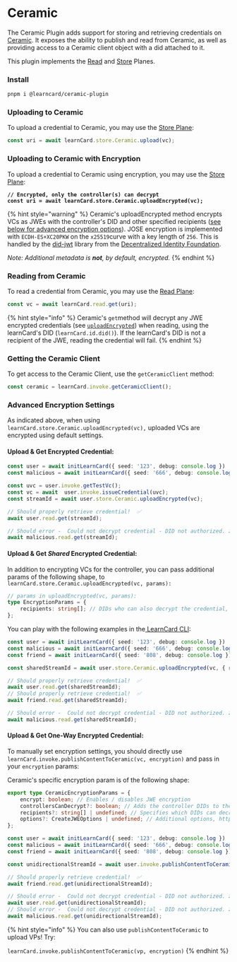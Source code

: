 # Ceramic

The Ceramic Plugin adds support for storing and retrieving credentials on [Ceramic](https://ceramic.network/). It exposes the ability to publish and read from Ceramic, as well as providing access to a Ceramic client object with a did attached to it.

This plugin implements the [Read](../../control-planes/read.md) and [Store](../../control-planes/store.md) Planes.

### Install

```bash
pnpm i @learncard/ceramic-plugin
```

### Uploading to Ceramic

To upload a credential to Ceramic, you may use the [Store Plane](../../control-planes/store.md):

```typescript
const uri = await learnCard.store.Ceramic.upload(vc);
```

### Uploading  to Ceramic with Encryption

To upload a credential to Ceramic using encryption, you may use the [Store Plane](../../control-planes/store.md):

<pre class="language-typescript"><code class="lang-typescript"><strong>// Encrypted, only the controller(s) can decrypt
</strong><strong>const uri = await learnCard.store.Ceramic.uploadEncrypted(vc);
</strong></code></pre>

{% hint style="warning" %}
Ceramic's uploadEncrypted method encrypts VCs as JWEs with the controller's DID and other specified recipients ([see below for advanced encryption options](ceramic.md#advanced-encryption-settings)). JOSE encryption is implemented with `ECDH-ES+XC20PKW` on the `x25519`curve with a key length of `256`. This is handled by the [did-jwt](https://github.com/decentralized-identity/did-jwt) library from the [Decentralized Identity Foundation](https://identity.foundation/).&#x20;

_Note: Additional metadata is **not**, by default, encrypted._
{% endhint %}

### Reading from Ceramic

To read a credential from Ceramic, you may use the [Read Plane](../../control-planes/read.md):

```typescript
const vc = await learnCard.read.get(uri);
```

{% hint style="info" %}
Ceramic's `get`method will decrypt any JWE encrypted credentials (see [`uploadEncrypted`](ceramic.md#uploading-to-ceramic-1)) when reading, using the learnCard's DID (`learnCard.id.did()`). If the learnCard's DID is not a recipient of the JWE, reading the credential will fail.&#x20;
{% endhint %}

### Getting the Ceramic Client

To get access to the Ceramic Client, use the `getCeramicClient` method:

```typescript
const ceramic = learnCard.invoke.getCeramicClient();
```

### Advanced Encryption Settings

As indicated above, when using `learnCard.store.Ceramic.uploadEncrypted(vc),` uploaded VCs are encrypted using default settings.&#x20;

#### Upload & Get Encrypted Credential:

```typescript
const user = await initLearnCard({ seed: '123', debug: console.log })
const malicious = await initLearnCard({ seed: '666', debug: console.log });

const uvc = user.invoke.getTestVc();   
const vc = await  user.invoke.issueCredential(uvc);
const streamId = await user.store.Ceramic.uploadEncrypted(vc);

// Should properly retrieve credential!  ✅
await user.read.get(streamId);

// Should error -  Could not decrypt credential - DID not authorized. ❌
await malicious.read.get(streamId);
```

#### Upload & Get _Shared_ Encrypted Credential:

In addition to encrypting VCs for the controller, you can pass additional params of the following shape, to `learnCard.store.Ceramic.uploadEncrypted(vc, params):`

```typescript
// params in uploadEncrypted(vc, params):
type EncryptionParams = {
    recipients: string[]; // DIDs who can also decrypt the credential, in addition to the controller
};
```

You can play with the following examples in the[ LearnCard CLI](../../../../learncard-services/learncard-cli.md):

```typescript
const user = await initLearnCard({ seed: '123', debug: console.log })
const malicious = await initLearnCard({ seed: '666', debug: console.log });
const friend = await initLearnCard({ seed: '808', debug: console.log });

const sharedStreamId = await user.store.Ceramic.uploadEncrypted(vc, { recipients: [friend.id.did()] });

// Should properly retrieve credential!  ✅
await user.read.get(sharedStreamId);
// Should properly retrieve credential!  ✅
await friend.read.get(sharedStreamId);

// Should error -  Could not decrypt credential - DID not authorized. ❌
await malicious.read.get(sharedStreamId);
```

#### Upload & Get One-Way Encrypted Credential:

To manually set encryption settings, you should directly use `learnCard.invoke.publishContentToCeramic(vc, encryption)` and pass in your `encryption` params:

Ceramic's specific encryption param is of the following shape:

```typescript
export type CeramicEncryptionParams = {
    encrypt: boolean; // Enables / disables JWE encryption
    controllersCanDecrypt?: boolean; // Adds the controller DIDs to the recipients list
    recipients?: string[] | undefined; // Specifies which DIDs can decrypt the credential
    options?: CreateJWEOptions | undefined; // Additional options, https://did.js.org/docs/api/modules/dids#createjweoptions
};
```

```typescript
const user = await initLearnCard({ seed: '123', debug: console.log })
const malicious = await initLearnCard({ seed: '666', debug: console.log });
const friend = await initLearnCard({ seed: '808', debug: console.log });

const unidirectionalStreamId = await user.invoke.publishContentToCeramic(vc, { encrypt: true, controllersCanDecrypt: false, recipients: [friend.id.did()] });

// Should properly retrieve credential!  ✅
await friend.read.get(unidirectionalStreamId);

// Should error -  Could not decrypt credential - DID not authorized. ❌
await user.read.get(unidirectionalStreamId);
// Should error -  Could not decrypt credential - DID not authorized. ❌
await malicious.read.get(unidirectionalStreamId);
```

{% hint style="info" %}
You can also use `publishContentToCeramic` to upload VPs! Try:

`learnCard.invoke.publishContentToCeramic(vp, encryption)`
{% endhint %}
